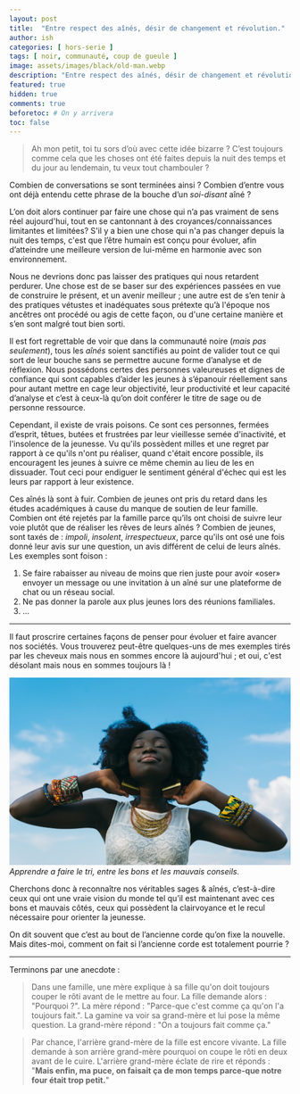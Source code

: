 ```yaml
---
layout: post
title:  "Entre respect des aînés, désir de changement et révolution."  
author: ish  
categories: [ hors-serie ]  
tags: [ noir, communauté, coup de gueule ]
image: assets/images/black/old-man.webp
description: "Entre respect des aînés, désir de changement et révolution."  
featured: true  
hidden: true  
comments: true    
beforetoc: # On y arrivera
toc: false
---
```



> Ah mon petit, toi tu sors d’où avec cette idée bizarre ?  C’est
> toujours comme cela que les choses ont été faites depuis la nuit des
> temps et du jour au lendemain, tu veux tout chambouler ?

Combien de conversations se sont terminées ainsi ? Combien d’entre vous ont déjà entendu cette phrase de la bouche d’un *soi-disant* aîné ? 

L’on doit alors continuer par faire une chose qui n’a pas vraiment de sens réel aujourd'hui, tout en se cantonnant à des croyances/connaissances limitantes et limitées? S'il y a bien une chose qui n'a pas changer depuis la nuit des temps, c'est que l’être humain est conçu pour évoluer, afin d’atteindre une meilleure version de lui-même en harmonie avec son environnement.

Nous ne devrions donc pas laisser des pratiques qui nous retardent perdurer. Une chose est de se baser sur des expériences passées en vue de construire le présent, et un avenir meilleur ; une autre est de s’en tenir à des pratiques vétustes et inadéquates sous prétexte qu’à l'époque nos ancêtres ont procédé ou agis de cette façon, ou d'une certaine manière et s’en sont malgré tout bien sorti. 

Il est fort regrettable de voir que dans la communauté noire (*mais pas seulement*), tous les *aînés* soient sanctifiés au point de valider tout ce qui sort de leur bouche sans se permettre aucune forme d’analyse et de réflexion. Nous possédons certes des personnes valeureuses et dignes de confiance qui sont capables d’aider les jeunes à s’épanouir réellement sans pour autant mettre en cage leur objectivité, leur productivité et leur capacité d’analyse et c’est à ceux-là qu’on doit conférer le titre de sage ou de personne ressource. 

Cependant, il existe de vrais poisons. Ce sont ces personnes, fermées d’esprit, têtues, butées et frustrées par leur vieillesse semée d'inactivité, et l'insolence de la jeunesse. Vu qu'ils possèdent milles et une regret par rapport à ce qu'ils n'ont pu réaliser, quand c'était encore possible, ils encouragent les jeunes à suivre ce même chemin au lieu de les en dissuader. Tout ceci pour endiguer le sentiment général d'échec qui est les leurs par rapport à leur existence.

Ces aînés là sont à fuir. Combien de jeunes ont pris du retard dans les études académiques à cause du manque de soutien de leur famille. Combien ont été rejetés par la famille parce qu’ils ont choisi de suivre leur voie plutôt que de réaliser les rêves de leurs aînés ? 
Combien de jeunes, sont taxés de : *impoli*, *insolent*, *irrespectueux*, parce qu'ils ont osé une fois donné leur avis sur une question, un avis différent de celui de leurs aînés.
Les exemples sont foison :
1. Se faire rabaisser au niveau de moins que rien juste pour avoir «oser» envoyer un message ou une invitation à un aîné sur une plateforme de chat ou un réseau social.
2. Ne pas donner la parole aux plus jeunes lors des réunions familiales.
3. ...


---
Il faut proscrire certaines façons de penser pour évoluer et faire avancer nos sociétés. Vous trouverez peut-être quelques-uns de mes exemples tirés par les cheveux mais nous en sommes encore là aujourd'hui ; et oui,  c'est désolant mais nous en sommes toujours là !

![Apprendre a faire le tri, entre les bons et les mauvais conseils](/assets/images/black/women-freedom.jpg)
*Apprendre a faire le tri, entre les bons et les mauvais conseils.*

Cherchons donc à reconnaître nos véritables sages & aînés, c’est-à-dire ceux qui ont une vraie vision du monde tel qu’il est maintenant avec ces bons et mauvais côtés, ceux qui possèdent la clairvoyance et le recul nécessaire pour orienter la jeunesse. 

On dit souvent que c’est au bout de l’ancienne corde qu’on fixe la nouvelle. Mais dites-moi, comment on fait si l’ancienne corde est totalement pourrie ?

---

Terminons par une anecdote :

> Dans une famille, une mère explique à sa fille qu'on doit toujours
> couper le rôti avant de le mettre au four. La fille demande alors : "Pourquoi ?".
> La mère répond : "Parce-que c'est comme ça qu'on l'a toujours fait.".
> La gamine va voir sa grand-mère et lui pose la même question.
> La grand-mère répond : "On a toujours fait comme ça." 

> Par chance, l'arrière grand-mère de la fille est encore vivante. 
> La fille demande à son arrière grand-mère pourquoi on coupe le rôti en deux avant de le
> cuire. 
> L'arrière grand-mère éclate de rire et réponds : "**Mais enfin, ma puce, on
> faisait ça de mon temps parce-que notre four était trop petit.**"


